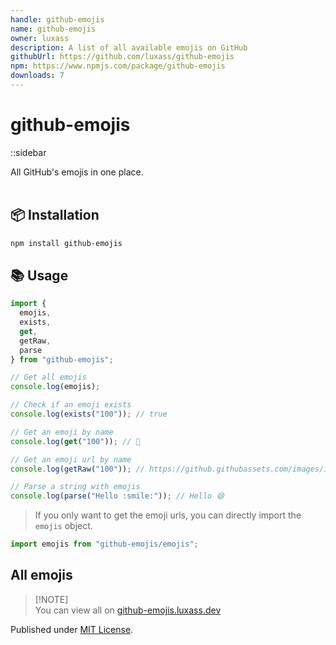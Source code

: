 ```yaml
---
handle: github-emojis
name: github-emojis
owner: luxass
description: A list of all available emojis on GitHub
githubUrl: https://github.com/luxass/github-emojis
npm: https://www.npmjs.com/package/github-emojis
downloads: 7
---
```


# github-emojis

::sidebar

All GitHub's emojis in one place. <br/> <br/>

## 📦 Installation

```sh
npm install github-emojis
```

## 📚 Usage

```ts
import {
  emojis,
  exists,
  get,
  getRaw,
  parse
} from "github-emojis";

// Get all emojis
console.log(emojis);

// Check if an emoji exists
console.log(exists("100")); // true

// Get an emoji by name
console.log(get("100")); // 💯

// Get an emoji url by name
console.log(getRaw("100")); // https://github.githubassets.com/images/icons/emoji/unicode/1f4af.png?v8

// Parse a string with emojis
console.log(parse("Hello :smile:")); // Hello 😄
```

> If you only want to get the emoji urls, you can directly import the `emojis` object.

```ts
import emojis from "github-emojis/emojis";
```

## All emojis

> \[!NOTE]\
> You can view all on [github-emojis.luxass.dev](https://github-emojis.luxass.dev)

Published under [MIT License](https://github.com/luxass/github-emojis/blob/main/LICENSE).
